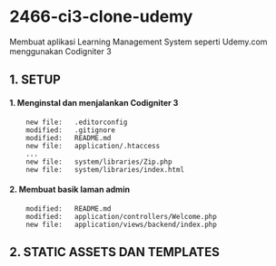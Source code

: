 # 2466-ci3-clone-udemy
Membuat aplikasi Learning Management System seperti Udemy.com menggunakan Codigniter 3


## 1. SETUP


#### 1. Menginstal dan menjalankan Codigniter 3

        new file:   .editorconfig
        modified:   .gitignore
        modified:   README.md
        new file:   application/.htaccess
        ...
        new file:   system/libraries/Zip.php
        new file:   system/libraries/index.html


#### 2. Membuat basik laman admin

        modified:   README.md
        modified:   application/controllers/Welcome.php
        new file:   application/views/backend/index.php


## 2. STATIC ASSETS DAN TEMPLATES